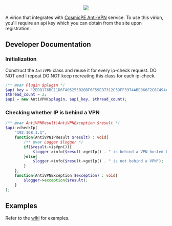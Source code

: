 <p align=center><img src="https://antivpn.cosmicpe.me/images/logo.png"></img></p>

A virion that integrates with [CosmicPE Anti-VPN](https://antivpn.cosmicpe.me) service. To use this virion, you'll require an api key which you can obtain from the site upon registration.

## Developer Documentation
### Initialization
Construct the `AntiVPN` class and reuse it for every ip-check request. DO NOT and I repeat DO NOT keep recreating this class for each ip-check.
```php
/** @var Plugin $plugin */
$api_key = "2EDD176BC11D6FA05255B20BF6F59EB7312C39FF3374ABE866F2C6C494A6ED2E"; // obtain yours from the site
$thread_count = 2;
$api = new AntiVPN($plugin, $api_key, $thread_count);
```

### Checking whether IP is behind a VPN
```php
/** @var AntiVPNResult|AntiVPNException $result */
$api->checkIp(
	"192.168.1.1",
	function(AntiVPNIPResult $result) : void{
		/** @var Logger $logger */
		if($result->isVpn()){
			$logger->info($result->getIp() . " is behind a VPN hosted by " . $result->getMetadata()->getIsp());
		}else{
			$logger->info($result->getIp() . " is not behind a VPN");
		}
	},
	function(AntiVPNException $exception) : void{
		$logger->exception($result);
	}
);
```

## Examples
Refer to the [wiki](https://github.com/Cosmoverse/CosmicAntiVPN/wiki/Examples) for examples.
